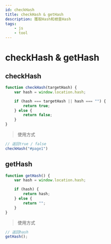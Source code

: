 ```yaml
---
id: checkHash
title: checkHash & getHash
description: 獲取Hash和檢查Hash
tags:
    - js
    - tool
---
```


# checkHash & getHash
## checkHash
```js
function checkHash(targetHash) {
	var hash = window.location.hash;

	if (hash === targetHash || hash === "") {
		return true;
	} else {
		return false;
	}
}
```
> 使用方式
```js
// 返回true / false
checkHash("#page1")
```

## getHash
```js
function getHash() {
	var hash = window.location.hash;

	if (hash) {
		return hash;
	} else {
		return "";
	}
}
```
> 使用方式
```js
// 返回hash
getHash();

```